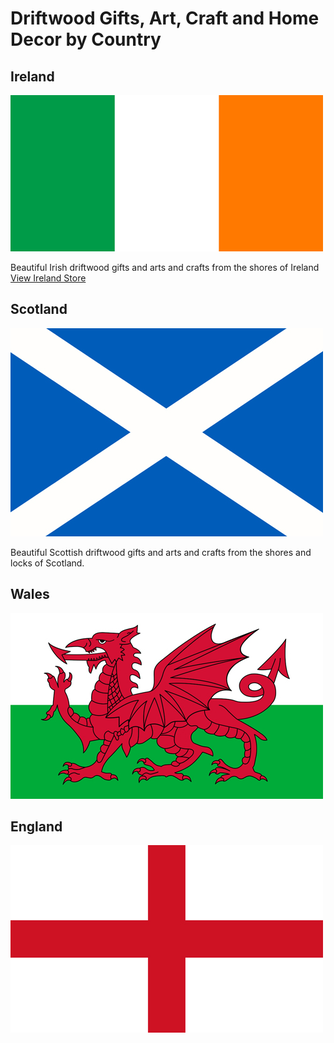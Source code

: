 
# Driftwood Gifts, Art, Craft and Home Decor by Country

## Ireland 
![Irish gifts, arts and craft from Ireland](/ireland-flag-small.jpg)

Beautiful Irish driftwood gifts and arts and crafts from the shores of Ireland [View Ireland Store](./ireland)

## Scotland
![Scottish gifts, arts and craft from Scotland](/scotland-flag-small.jpg)

Beautiful Scottish driftwood gifts and arts and crafts from the shores and locks of Scotland.



## Wales
![Welsh gifts, arts and craft from Wales](/wales-flag-small.jpg)


## England
![English gifts, arts and craft from England](/england-flag-small.jpg)


